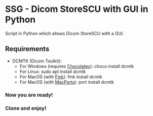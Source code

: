 # SSG - Dicom StoreSCU with GUI in Python
Script in Python which allows Dicom StoreSCU with a GUI.
## Requirements
- DCMTK (Dicom Toolkit):
    - For Windows (requires [Chocolatey](https://chocolatey.org/ "Chocolatey")): choco install dcmtk
    - For Linux: sudo apt install dcmtk
    - For MacOS (with [Fink](http://www.finkproject.org/download/index.php "Fink")): fink install dcmtk
    - For MacOS (with [MacPorts](https://www.macports.org/install.php "MacPorts")): port install dcmtk

### Now you are ready!
### Clone and enjoy!

